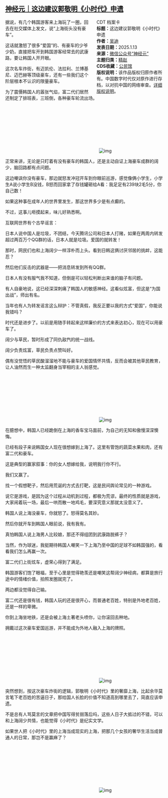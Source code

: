 <!--1736775408000-->
[神经元｜这边建议郭敬明《小时代》申遗](https://chinadigitaltimes.net/chinese/714926.html)
------

<div style="width:42%;float:right;padding-left:20px;"><div class="su-spoiler su-spoiler-style-fancy su-spoiler-icon-chevron-circle" data-scroll-offset="0" data-anchor-in-url="no"><div class="su-spoiler-title" tabindex="0" role="button"><span class="su-spoiler-icon"></span>CDT 档案卡</div><div class="su-spoiler-content su-u-clearfix su-u-trim"><strong>标题：</strong>这边建议郭敬明《小时代》申遗<br><strong>作者：</strong><a href="https://chinadigitaltimes.net/space/神经元" target="_blank">吴迪</a><br><strong>发表日期：</strong>2025.1.13<br><strong>来源：</strong><a href="https://web.archive.org/web/https://mp.weixin.qq.com/s/_JmI4obpGRTtTtgJ98NxPw" target="_blank">微信公众号“神经元”</a><br><strong>主题归类：</strong><a href="https://chinadigitaltimes.net/space/精赵" target="_blank">精赵</a><br><strong>CDS收藏：</strong><a href="https://chinadigitaltimes.net/space/%E5%85%AC%E6%B0%91%E9%A6%86" target="_blank" rel="noopener">公民馆</a><br><strong>版权说明：</strong>该作品版权归原作者所有。中国数字时代仅对原作进行存档，以对抗中国的网络审查。<a href="https://chinadigitaltimes.net/chinese/copyright">详细版权说明</a>。</div></div></div><p>据说，有几个韩国游客来上海玩了一圈，回去在社交媒体上发文，说“上海街头没有豪车”。</p><p>这话就激怒了很多“爱国”的、有豪车的少爷少奶，直接把车开到韩国游客经常去的武康路，要让韩国人开开眼。</p><p>这次名车炸街，有迈凯伦、法拉利、兰博基尼、迈巴赫等顶级豪车，还有一些我们这个阶层根本不认识的限量豪车。</p><p>为了震慑韩国人的嚣张气焰，富二代们居然还制定了排班表，三班倒，各种豪车轮流出场。</p><p><img decoding="async" src="data:image/svg+xml,%3Csvg%20xmlns='http://www.w3.org/2000/svg'%20viewBox='0%200%200%200'%3E%3C/svg%3E" alt="img" data-lazy-src="https://chinadigitaltimes.net/chinese/files/2025/01/post-714926-678515433a807.png"><noscript><img decoding="async" src="https://chinadigitaltimes.net/chinese/files/2025/01/post-714926-678515433a807.png" alt="img"></noscript></p><p>正常来讲，无论是只盯着有没有豪车的韩国人，还是主动自证上海豪车成群的阔少，脑回路都有点问题。</p><p>这边嘲讽你没有豪车，那边就怒发冲冠开车到你眼前巡游，感觉像俩小学生，小学生A说小学生B没钱，B怒而回家拿了存钱罐砸给A看：我足足有239块2毛5分，你自己数！</p><p>如果这种事在成年人的世界里发生，那这世界多少是有点癫的。</p><p>不过，这事儿咂摸起来，味儿好熟悉啊。</p><p>互联网世界有个古早谣言：</p><p>日本人说中国人是垃圾，不团结，今天腾讯公司和日本人打赌，如果在两周内转发超过两百万个QQ群的话，日本人就是垃圾。爱国的就转发！</p><p>那时，网民们也和上海阔少一样淳朴而上头。看到日韩这俩讨厌邻居的挑衅，这能忍？</p><p>然后他们反击的武器是——把消息转发到所有QQ群。</p><p>日本人有没有服气我不知道，但倒是可以轻松判断出来谁的脑子有问题。</p><p>有人自豪地说，这已经深深刺痛了韩国人的敏感神经。这看似炫富，但这是“为国出战”，师出有名。</p><p>当年也有人为转发谣言这么辩护：不管真假，我反正要以我的方式“爱国”，你能说我错吗？</p><p>时代还是进步了。以前是用随手转起来这样廉价的方式来表达初心，现在可以用豪车了。</p><p>阔少与草民，暂时形成了同仇敌忾的统一战线。</p><p>阔少负责炫富，草民负责点赞叫好。</p><p>偶有没觉悟的草民酸溜溜地不能与豪车的爱国情怀共情，反而会被其他草民教育，让人油然而生一种太监翻身当宰相的主人翁感觉。</p><p><img decoding="async" src="data:image/svg+xml,%3Csvg%20xmlns='http://www.w3.org/2000/svg'%20viewBox='0%200%200%200'%3E%3C/svg%3E" alt="img" data-lazy-src="https://chinadigitaltimes.net/chinese/files/2025/01/post-714926-678515452e2eb."><noscript><img decoding="async" src="https://chinadigitaltimes.net/chinese/files/2025/01/post-714926-678515452e2eb." alt="img"></noscript></p><p>在臆想中，韩国人已经跪倒在上海的香车宝马面前，为自己的无知和傲慢深深懊悔。</p><p>已经有段子来说韩国女人现在很想嫁到上海了。这里有管饱的蔬菜水果和肉，还有富二代和豪车。</p><p>这是典型的赢家叙事：你的女人想嫁给我，说明我行你不行。</p><p>我们又赢了。</p><p>找一个假想靶子，然后用荒诞的方式去打靶，这是民间舆论常见的一种游戏。</p><p>说它是游戏，是因为这个过程从动机到过程，都极为荒谬。最终的性质就是游戏，大家闹着玩一场，最后一哄而散一地鸡毛，要深究意义那就太没意义了。</p><p>韩国人说上海没豪车，你就怒了。怒得莫名其妙。</p><p>然后你就开车到韩国人眼前说，我有我有。</p><p>真怕韩国人说上海男人比较娘，那还不得组团到武康路脱裤子？</p><p>当然，作为球迷，我挺期待韩国人嘲笑一下上海乃至中国的足球不如韩国强的，看看我们怎么再赢一次。</p><p>富二代们上街炫车，虚荣心得到了满足。</p><p>韩国游客们饱了眼福，至于心里是觉得艳羡还是嘲笑这帮阔少神经病，都算是旅行途中的情绪价值，拍照发圈就完了。</p><p>两边都没觉得自己输。</p><p>富二代还是很有钱，韩国人玩的还是很开心，而普通老百姓，特别是外地老百姓，还是一样的卑微。</p><p>你到上海坐地铁，还是会被上海土著老头喷你，让你滚回去种地。</p><p>拥戴过这次豪车爱国巡游，并不能成为外地人融入上海的牌照。</p><p><img decoding="async" src="data:image/svg+xml,%3Csvg%20xmlns='http://www.w3.org/2000/svg'%20viewBox='0%200%200%200'%3E%3C/svg%3E" alt="img" data-lazy-src="https://chinadigitaltimes.net/chinese/files/2025/01/post-714926-6785154844271.png"><noscript><img decoding="async" src="https://chinadigitaltimes.net/chinese/files/2025/01/post-714926-6785154844271.png" alt="img"></noscript></p><p>突然想到，按这次豪车炸街的逻辑，郭敬明《小时代》里的奢靡上海，比起余华莫言笔下老百姓的苦逼日子，那给国人长脸的价值不知道高到哪里去了，简直应该申遗。</p><p>不是总有人骂莫言的文章把中国写得贫弱落后吗，这些人日子大抵过的不错，可以和上海阔少共情，也能觉得《小时代》是纪实文学。</p><p>如果世人把《小时代》里的上海当成现实的上海，把那几个女孩的奢华生活当成普通人的日常，那岂不是赢麻了？</p><p><img decoding="async" src="data:image/svg+xml,%3Csvg%20xmlns='http://www.w3.org/2000/svg'%20viewBox='0%200%200%200'%3E%3C/svg%3E" alt="img" data-lazy-src="https://chinadigitaltimes.net/chinese/files/2025/01/post-714926-6785154a5afbd."><noscript><img decoding="async" src="https://chinadigitaltimes.net/chinese/files/2025/01/post-714926-6785154a5afbd." alt="img"></noscript></p><div class="addtoany_share_save_container addtoany_content addtoany_content_bottom"><div class="a2a_kit a2a_kit_size_32 addtoany_list" data-a2a-url="https://chinadigitaltimes.net/chinese/714926.html" data-a2a-title="神经元｜这边建议郭敬明《小时代》申遗"><a class="a2a_button_facebook" href="https://www.addtoany.com/add_to/facebook?linkurl=https%3A%2F%2Fchinadigitaltimes.net%2Fchinese%2F714926.html&amp;linkname=%E7%A5%9E%E7%BB%8F%E5%85%83%EF%BD%9C%E8%BF%99%E8%BE%B9%E5%BB%BA%E8%AE%AE%E9%83%AD%E6%95%AC%E6%98%8E%E3%80%8A%E5%B0%8F%E6%97%B6%E4%BB%A3%E3%80%8B%E7%94%B3%E9%81%97" title="Facebook" rel="nofollow noopener" target="_blank"></a><a class="a2a_button_twitter" href="https://www.addtoany.com/add_to/twitter?linkurl=https%3A%2F%2Fchinadigitaltimes.net%2Fchinese%2F714926.html&amp;linkname=%E7%A5%9E%E7%BB%8F%E5%85%83%EF%BD%9C%E8%BF%99%E8%BE%B9%E5%BB%BA%E8%AE%AE%E9%83%AD%E6%95%AC%E6%98%8E%E3%80%8A%E5%B0%8F%E6%97%B6%E4%BB%A3%E3%80%8B%E7%94%B3%E9%81%97" title="Twitter" rel="nofollow noopener" target="_blank"></a><a class="a2a_button_telegram" href="https://www.addtoany.com/add_to/telegram?linkurl=https%3A%2F%2Fchinadigitaltimes.net%2Fchinese%2F714926.html&amp;linkname=%E7%A5%9E%E7%BB%8F%E5%85%83%EF%BD%9C%E8%BF%99%E8%BE%B9%E5%BB%BA%E8%AE%AE%E9%83%AD%E6%95%AC%E6%98%8E%E3%80%8A%E5%B0%8F%E6%97%B6%E4%BB%A3%E3%80%8B%E7%94%B3%E9%81%97" title="Telegram" rel="nofollow noopener" target="_blank"></a><a class="a2a_button_reddit" href="https://www.addtoany.com/add_to/reddit?linkurl=https%3A%2F%2Fchinadigitaltimes.net%2Fchinese%2F714926.html&amp;linkname=%E7%A5%9E%E7%BB%8F%E5%85%83%EF%BD%9C%E8%BF%99%E8%BE%B9%E5%BB%BA%E8%AE%AE%E9%83%AD%E6%95%AC%E6%98%8E%E3%80%8A%E5%B0%8F%E6%97%B6%E4%BB%A3%E3%80%8B%E7%94%B3%E9%81%97" title="Reddit" rel="nofollow noopener" target="_blank"></a><a class="a2a_button_whatsapp" href="https://www.addtoany.com/add_to/whatsapp?linkurl=https%3A%2F%2Fchinadigitaltimes.net%2Fchinese%2F714926.html&amp;linkname=%E7%A5%9E%E7%BB%8F%E5%85%83%EF%BD%9C%E8%BF%99%E8%BE%B9%E5%BB%BA%E8%AE%AE%E9%83%AD%E6%95%AC%E6%98%8E%E3%80%8A%E5%B0%8F%E6%97%B6%E4%BB%A3%E3%80%8B%E7%94%B3%E9%81%97" title="WhatsApp" rel="nofollow noopener" target="_blank"></a><a class="a2a_button_email" href="https://www.addtoany.com/add_to/email?linkurl=https%3A%2F%2Fchinadigitaltimes.net%2Fchinese%2F714926.html&amp;linkname=%E7%A5%9E%E7%BB%8F%E5%85%83%EF%BD%9C%E8%BF%99%E8%BE%B9%E5%BB%BA%E8%AE%AE%E9%83%AD%E6%95%AC%E6%98%8E%E3%80%8A%E5%B0%8F%E6%97%B6%E4%BB%A3%E3%80%8B%E7%94%B3%E9%81%97" title="Email" rel="nofollow noopener" target="_blank"></a><a class="a2a_button_copy_link" href="https://www.addtoany.com/add_to/copy_link?linkurl=https%3A%2F%2Fchinadigitaltimes.net%2Fchinese%2F714926.html&amp;linkname=%E7%A5%9E%E7%BB%8F%E5%85%83%EF%BD%9C%E8%BF%99%E8%BE%B9%E5%BB%BA%E8%AE%AE%E9%83%AD%E6%95%AC%E6%98%8E%E3%80%8A%E5%B0%8F%E6%97%B6%E4%BB%A3%E3%80%8B%E7%94%B3%E9%81%97" title="Copy Link" rel="nofollow noopener" target="_blank"></a><a class="a2a_dd addtoany_share_save addtoany_share" href="https://www.addtoany.com/share"></a></div></div>
